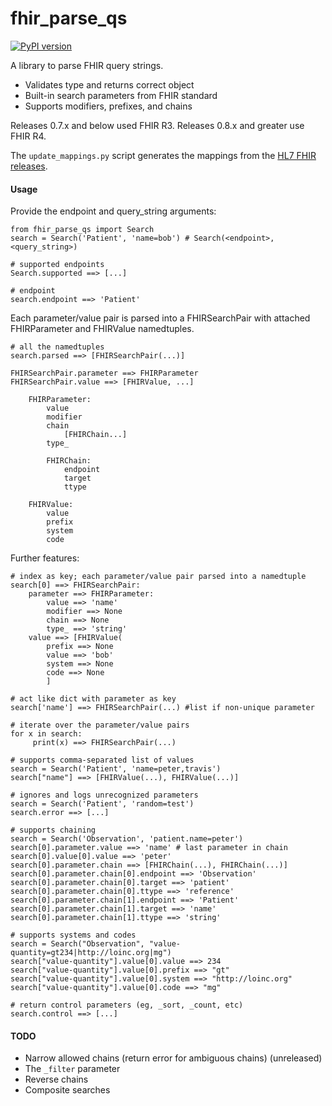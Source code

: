 # fhir_parse_qs

[![PyPI version](https://badge.fury.io/py/fhir-parse-qs.svg)](https://badge.fury.io/py/fhir-parse-qs)

A library to parse FHIR query strings.

- Validates type and returns correct object
- Built-in search parameters from FHIR standard
- Supports modifiers, prefixes, and chains

Releases 0.7.x and below used FHIR R3. Releases 0.8.x and greater use FHIR R4.

The `update_mappings.py` script generates the mappings from the [HL7 FHIR releases](https://www.hl7.org/fhir/).

#### Usage

Provide the endpoint and query_string arguments:

    from fhir_parse_qs import Search
    search = Search('Patient', 'name=bob') # Search(<endpoint>, <query_string>)

    # supported endpoints
    Search.supported ==> [...]

    # endpoint
    search.endpoint ==> 'Patient'

Each parameter/value pair is parsed into a FHIRSearchPair with attached FHIRParameter and FHIRValue namedtuples.

    # all the namedtuples
    search.parsed ==> [FHIRSearchPair(...)]

    FHIRSearchPair.parameter ==> FHIRParameter
    FHIRSearchPair.value ==> [FHIRValue, ...]

        FHIRParameter:
            value
            modifier
            chain
                [FHIRChain...]
            type_

            FHIRChain:
                endpoint
                target
                ttype

        FHIRValue:
            value
            prefix
            system
            code

Further features:

    # index as key; each parameter/value pair parsed into a namedtuple
    search[0] ==> FHIRSearchPair:
        parameter ==> FHIRParameter:
            value ==> 'name'
            modifier ==> None
            chain ==> None
            type_ ==> 'string'
        value ==> [FHIRValue(
            prefix ==> None
            value ==> 'bob'
            system ==> None
            code ==> None
            ]

    # act like dict with parameter as key
    search['name'] ==> FHIRSearchPair(...) #list if non-unique parameter

    # iterate over the parameter/value pairs
    for x in search:
         print(x) ==> FHIRSearchPair(...)

    # supports comma-separated list of values
    search = Search('Patient', 'name=peter,travis')
    search["name"] ==> [FHIRValue(...), FHIRValue(...)]

    # ignores and logs unrecognized parameters
    search = Search('Patient', 'random=test')
    search.error ==> [...]

    # supports chaining
    search = Search('Observation', 'patient.name=peter')
    search[0].parameter.value ==> 'name' # last parameter in chain
    search[0].value[0].value ==> 'peter'
    search[0].parameter.chain ==> [FHIRChain(...), FHIRChain(...)]
    search[0].parameter.chain[0].endpoint ==> 'Observation'
    search[0].parameter.chain[0].target ==> 'patient'
    search[0].parameter.chain[0].ttype ==> 'reference'
    search[0].parameter.chain[1].endpoint ==> 'Patient'
    search[0].parameter.chain[1].target ==> 'name'
    search[0].parameter.chain[1].ttype ==> 'string'

    # supports systems and codes
    search = Search("Observation", "value-quantity=gt234|http://loinc.org|mg")
    search["value-quantity"].value[0].value ==> 234
    search["value-quantity"].value[0].prefix ==> "gt"
    search["value-quantity"].value[0].system ==> "http://loinc.org"
    search["value-quantity"].value[0].code ==> "mg"

    # return control parameters (eg, _sort, _count, etc)
    search.control ==> [...]

#### TODO

- Narrow allowed chains (return error for ambiguous chains) (unreleased)
- The `_filter` parameter
- Reverse chains
- Composite searches

